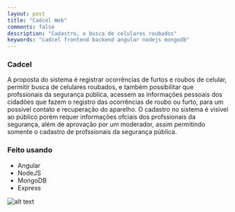 ```yaml
---
layout: post
title: "Cadcel Web"
comments: false
description: "Cadastro, e busca de celulares roubados"
keywords: "cadcel frontend backend angular nodejs mongodb"
---
```


### Cadcel

A proposta do sistema é registrar ocorrências de furtos e roubos de celular, permitir busca de celulares roubados, e também possibilitar que profssionais da segurança pública, acessem as informações pessoais dos cidadões que fazem o registro das ocorrências de roubo ou furto, para um possível contato e recuperação do aparelho. O cadastro no sistema é visivel ao público porém requer informações ofciais dos profssionais da segurança, além de aprovação por um moderador, assim permitindo somente o cadastro de profssionais da segurança pública.

### Feito usando
- Angular
- NodeJS
- MongoDB
- Express

![alt text](https://image.ibb.co/eZrOOe/cadcel_web.png)
